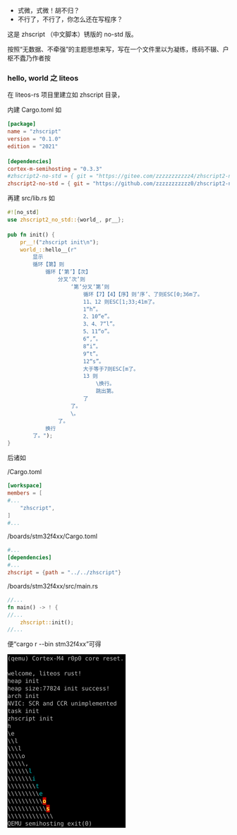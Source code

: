 + 式微，式微！胡不归？
+ 不行了，不行了，你怎么还在写程序？

这是 zhscript （中文脚本）锈版的 no-std 版。

按照“无数据、不牵强”的主题思想来写，写在一个文件里以为凝练，练码不辍、户枢不蠹乃作者按

### hello, world 之 liteos

在 liteos-rs 项目里建立如 zhscript 目录，

内建 Cargo.toml 如
```toml
[package]
name = "zhscript"
version = "0.1.0"
edition = "2021"

[dependencies]
cortex-m-semihosting = "0.3.3"
#zhscript2-no-std = { git = "https://gitee.com/zzzzzzzzzzz4/zhscript2-no-std-rust" }
zhscript2-no-std = { git = "https://github.com/zzzzzzzzzzz0/zhscript2-no-std-rust" }
```

再建 src/lib.rs 如
```rust
#![no_std]
use zhscript2_no_std::{world_, pr__};

pub fn init() {
	pr__!("zhscript init\n");
	world_::hello__(r"
		显示
		循环【第】则
			循环【‘第’】【次】
				分叉‘次’则
					‘第’分叉‘第’则
						循环【7】【4】【序】则‘序’、了则ESC[0;36m了。
						11、12 则ESC[1;33;41m了。
						1“h”。
						2、10“e”。
						3、4、7“l”。
						5、11“o”。
						6“,”。
						8“i”。
						9“t”。
						12“s”。
						大于等于7则ESC[m了。
						13 则
							\换行。
							跳出第。
						了
					了。
					\。
				了。
			换行
		了。");
}
```

后诸如

/Cargo.toml
```toml
[workspace]
members = [
#...
    "zhscript",
]
#...
```

/boards/stm32f4xx/Cargo.toml
```toml
#...
[dependencies]
#...
zhscript = {path = "../../zhscript"}
```

/boards/stm32f4xx/src/main.rs
```rust
//...
fn main() -> ! {
//...
	zhscript::init();
//...
```

便“cargo r --bin stm32f4xx”可得

![image](helloliteos.png)

